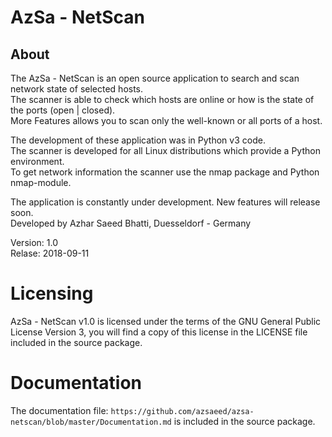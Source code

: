 # AzSa - NetScan 

## About

The AzSa - NetScan is an open source application to search and scan network state of selected hosts.  
The scanner is able to check which hosts are online or how is the state of the ports (open | closed).  
More Features allows you to scan only the well-known or all ports of a host.  

The development of these application was in Python v3 code.  
The scanner is developed for all Linux distributions which provide a Python environment.  
To get network information the scanner use the nmap package and Python nmap-module.

The application is constantly under development. New features will release soon.    
Developed by Azhar Saeed Bhatti, Duesseldorf - Germany  

Version: 1.0  
Relase: 2018-09-11  


# Licensing
AzSa - NetScan v1.0 is licensed under the terms of the GNU General Public License Version 3, you will find a copy of this license in the LICENSE file included in the source package.


# Documentation
The documentation file: `https://github.com/azsaeed/azsa-netscan/blob/master/Documentation.md`  is included in the source package.
